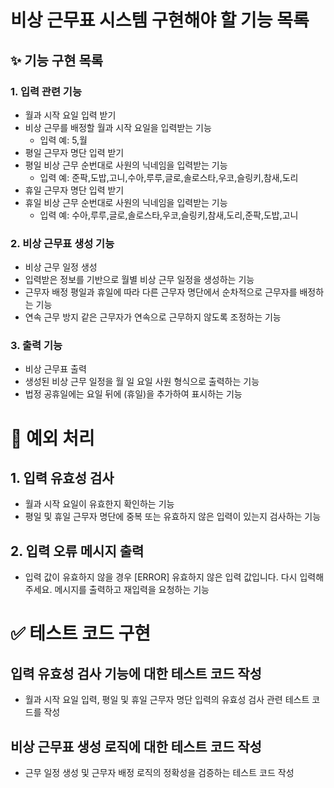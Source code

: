 # 비상 근무표 시스템 구현해야 할 기능 목록

## ✨ 기능 구현 목록

### 1. 입력 관련 기능
- 월과 시작 요일 입력 받기
- 비상 근무를 배정할 월과 시작 요일을 입력받는 기능
  - 입력 예: 5,월
- 평일 근무자 명단 입력 받기
- 평일 비상 근무 순번대로 사원의 닉네임을 입력받는 기능
  - 입력 예: 준팍,도밥,고니,수아,루루,글로,솔로스타,우코,슬링키,참새,도리
- 휴일 근무자 명단 입력 받기
- 휴일 비상 근무 순번대로 사원의 닉네임을 입력받는 기능
  - 입력 예: 수아,루루,글로,솔로스타,우코,슬링키,참새,도리,준팍,도밥,고니

### 2. 비상 근무표 생성 기능
- 비상 근무 일정 생성
- 입력받은 정보를 기반으로 월별 비상 근무 일정을 생성하는 기능
- 근무자 배정
  평일과 휴일에 따라 다른 근무자 명단에서 순차적으로 근무자를 배정하는 기능
- 연속 근무 방지
  같은 근무자가 연속으로 근무하지 않도록 조정하는 기능

### 3. 출력 기능
- 비상 근무표 출력
- 생성된 비상 근무 일정을 월 일 요일 사원 형식으로 출력하는 기능
- 법정 공휴일에는 요일 뒤에 (휴일)을 추가하여 표시하는 기능

# 🥅 예외 처리
## 1. 입력 유효성 검사
- 월과 시작 요일이 유효한지 확인하는 기능
- 평일 및 휴일 근무자 명단에 중복 또는 유효하지 않은 입력이 있는지 검사하는 기능

## 2. 입력 오류 메시지 출력
- 입력 값이 유효하지 않을 경우 [ERROR] 유효하지 않은 입력 값입니다. 다시 입력해 주세요. 메시지를 출력하고 재입력을 요청하는 기능

# ✅ 테스트 코드 구현
## 입력 유효성 검사 기능에 대한 테스트 코드 작성
- 월과 시작 요일 입력, 평일 및 휴일 근무자 명단 입력의 유효성 검사 관련 테스트 코드를 작성
## 비상 근무표 생성 로직에 대한 테스트 코드 작성
- 근무 일정 생성 및 근무자 배정 로직의 정확성을 검증하는 테스트 코드 작성